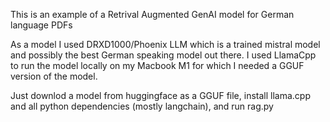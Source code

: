 This is an example of a Retrival Augmented GenAI model for German language PDFs

As a model I used DRXD1000/Phoenix LLM which is a trained mistral model and possibly the best German speaking model out there. I used LlamaCpp to run the model locally on my Macbook M1 for which I needed a GGUF version of the model.

Just downlod a model from huggingface as a GGUF file, install llama.cpp and all python dependencies (mostly langchain), and run rag.py
